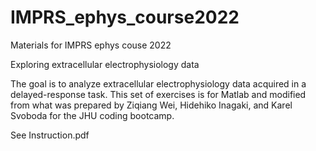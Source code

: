 # IMPRS_ephys_course2022
Materials for IMPRS ephys couse 2022

Exploring extracellular electrophysiology data

The goal is to analyze extracellular electrophysiology data acquired in a delayed-response task. This set of exercises is for Matlab and modified from what was prepared by Ziqiang Wei, Hidehiko Inagaki, and Karel Svoboda for the JHU coding bootcamp.

See Instruction.pdf
